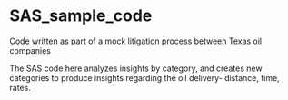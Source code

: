# SAS_sample_code
Code written as part of a mock litigation process between Texas oil companies

The SAS code here analyzes insights by category, and creates new categories to produce insights regarding the oil delivery- 
distance, time, rates.
